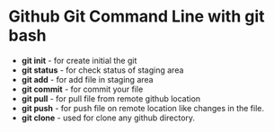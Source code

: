 # Github Git Command Line with git bash

* **git init** - for create initial the git
* **git status** -  for check status of staging area
* **git add** - for add file in staging area
* **git commit** - for commit your file
* **git pull** - for pull file from remote github location
* **git push** - for push file on remote location like changes in the file.
* **git clone** - used for clone any github directory.